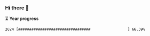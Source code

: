 ### Hi there :wave:

:hourglass_flowing_sand: **Year progress**

```txt
2024 [#################################                 ] 66.39%
```
